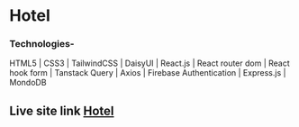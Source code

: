 # Hotel

### Technologies-

HTML5 | CSS3 | TailwindCSS | DaisyUI | React.js | React router dom | React hook form | Tanstack Query | Axios | Firebase Authentication | Express.js | MondoDB

## Live site link [Hotel]()
